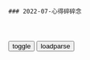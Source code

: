 ```tip
### 2022-07-心得碎碎念
```

<table id="tbc" style="white-space:pre-wrap">
</table>
<button onclick="toggleb()">toggle</button>
<button onclick="loadparse()">loadparse</button>
<br>
<!-- 🌸<br>🍅-　-🍑<hr>🍀 -->
<pre>
<textarea rows="30" cols="100" style="display: none" id="tar">

心得碎碎念
https://author.baidu.com/home?from=bjh_article&app_id=1548087090918258

<font size="1" style="color:#DCDCDC">2022-07-28</font>

一旦当我们能这样有意识地思考，便能心想事成！
https://baijiahao.baidu.com/s?id=1735403167496743459

我们从来都是宇宙的孩子，但我们却很少与它相连结，就像我们明明是一个可以发光的灯泡，却不知道自己其实可以闪耀一样。无穷无尽的宇宙生命和创造之源始终都环绕在我们周围，我们唯一需要做的，就是接通那个电源，回归光的怀抱。

<font size="1" style="color:#DCDCDC">2022-07-28</font>

世故，意味着发达的头脑和萎缩的良心！
https://mbd.baidu.com/newspage/data/landingsuper?context=%7B%22nid%22%3A%22news_9754511744573157080%22%7D&n_type=1&p_from=3

他们一方面处于“众人皆醉我独醒”的优越状态之中，声称自己已经“看透”了一切——人性、社会、金钱、地位、名利、道德等等把戏；另一方面，他们却因无力改变现状、也不知道应该怎样改变才能使自己满意现状，而用放弃、怀疑、玩世不恭、禁欲、嘲讽、刻薄、抨击等愤世嫉俗的极端方式来掩饰自己内在的矛盾与痛苦。

他们对他人、外界所有的一切都持怀疑态度；对人类的一切习俗——无论科学、宗教、饮食、传统、教育、文化、时尚等等都嗤之以鼻。他们一方面对世俗观念摆出满不在乎的姿态，另一方面又毫无顾忌地去追求他想要的一切世俗之物。

从表面上看来，他们似乎也拒绝财富、权力和荣誉。但是，在他们所谓的拒绝和抛弃物质金钱甚至自己的健康，转而去追求一种理想中的至高无上的美德背后，另一种对欲望、尖刻、嫉妒、怨恨、骄矜、傲慢的“追求”显露无遗。

不仅如此，他们甚至极度“现实”，要么遇事只会冷眼旁观，为了保全自己从不轻易表达自己内心真实的想法；要么冷嘲热讽、“装疯卖傻”。无论他们表现出玩世不恭、愤世嫉俗，还是委曲求全、接受现实的态度，通通都是一种求而不得的自卑情结作祟的自我封闭。但显然，他们并不认为自己在封闭自我。相反，他们非常肯定这是他自己的“选择”。

他们的生存之道，是以“不相信或怀疑一切”来合理化事物，他们将这种“反对的动力”作为自身活着的动力。表现为——

不相信他人的正直与善良；不相信社会存在希望与美好；不相信他人的热情与淳朴；不相信人与人之间会有真诚和坦率......他们甚至不相信还能有任何办法可以改变他们所不相信的这个世界。

他们把对现实世界的不满，转化成一种不反抗的清醒、不拒绝的冷漠和不认同的接受，独善其身；他们推开身边所有可能给他造成困扰或伤害的人、事、物，把自己从关系、社会和世界中抽离出来。“既然世界是如此之荒谬，我唯有以荒谬和玩笑以待之。”这便是植根于他们内心的潜台词。显然，这是他们认为自己能获得完美理想生活的唯一途径。

就在他们自以为已经彻底洞悉了这个世界的一切本质，并声称自己有彻底怀疑一切精神的背后，隐藏着的是他们不敢相信，因为相信会带来背叛；不敢有希望，因为希望会带来失望；不敢认真，因为认真意味着认输等等极度自卑的人生观和世界观。

被他人视为“无能”之人和面对现实，是他们最大的恐惧。他们会用尽全力维护自己的“形象”——坚定地站在自以为比他人“更高”的位置，强调“我站在高处看待问题；我很优秀；我很睿智；我很精明；我很懂变通；我看得很透；我比你智慧；我正在批判和指出你的错误与失败；我不可能有错，我可不是无能之人......”

但他们不知道，孤立自我，本身就是一种对真实自我的暴政，它的标志正是无能。而这也正体现出他们对于他人的强烈依赖和需求，但他们的确完全丧失了改变和创造现实的能力，因此，才自以为“聪明”地想出这个保全自我卑微自尊心的办法。

因为害怕出错，所以从不敢尝试。这种由对现实的无奈、逐渐在心理层面转化为自以为在自由地做出选择以及自以为正确的过程，就是一个人逐渐转变为犬儒主义牺牲品的过程。我将其称之为“假装清醒的沉睡者”。

一个人，若不相信个人的力量能够改变现实，那他未免太过自卑；一个人，若以为只有他才会对现实感到不满，那他未免太过自大。而这两个极端的矛盾于犬儒主义者身上并存。他们总是在排斥一切现有价值的同时，表现出虚伪的双重标准。分裂，是不可避免之事。

因为对自己和这个世界失望、不满，又惧怕面对挫折；无法正确处理好理想现实之间的巨大差异，所以会拒绝采取积极主动的改变。不做决策就意味着不用对人或事承担责任和义务，也就不会犯错；不犯错也就不会遭受批评和指责。

他们将自己这种“哀其不幸、怒其不争"的庸俗，美化成一种“高贵的品质”或“高道德标准”，这是一种极端、变相消极的自我催眠。这种道貌岸然、伪善和邪恶，间接地纵容着一切他们自身所厌恶的黑暗与消极的蔓延。

秉持着“否定事物存在的价值、并为自己的放弃开脱”人生态度的人，是真正意义上的"无能之人"。他们把宇宙赐予人们改变和创造的积极能量全部用来放在不切实际的"逃避问题"上，麻木自己。

那些把理想自我当成真实自我的人们，一生都将把自己当成实现目标的手段。除非，他们下定决心开始了解自己这个复杂的精密系统，找到那个真实的、符合实际又具有行动力的自我。

一个人，唯有当意识到，或在咨询师的帮助下意识到：自己现在的思考和行为模式会增加他自身的挫败感，并会将其相应的积极成长力量抵消时，他才可能转向于发现真实的自我。在这条路上，自欺欺人是最大的绊脚石，因为大脑永远会在第一时间进行阻抗。

只有认识到理想自我的虚幻和危险，深挖出内心深处最真实的渴望，才能激发出实现真实自我的努力，

<font size="1" style="color:#DCDCDC">2022-07-28</font>

</textarea>
</pre>
<!-- 🍀<br>🍑-　-🍅<hr>🌸 -->

```note
```

<link
  rel="stylesheet"
  href="https://cdn.jsdelivr.net/npm/@fancyapps/ui/dist/fancybox.css"
/>
<script src="https://cdn.jsdelivr.net/npm/@fancyapps/ui@4.0/dist/fancybox.umd.js"></script>

<script type="text/javascript">

var __urlRegex = /(\b(https?|ftp|file):\/\/[-A-Z0-9+&@#\/%?=~_|!:,.;]*[-A-Z0-9+&@#\/%=~_|])/ig;
var __imgRegex = /\.(?:jpe?g|gif|png|webp)$/i;

loadparse();

function parseURL($string){

    var exp = __urlRegex;
    return $string.replace(exp,function(match){
            __imgRegex.lastIndex=0;
            if(__imgRegex.test(match)){
                return '<a data-fancybox="gallery" href="' + match.replace("/p=700", "")
                 + '"><img src="' + match.replace("/p=700", "/p=160x200")+'" width="64"></a>';
            }
            else{
                return '<a href="' + match + '" target="_blank">' + match + '</a>';
            }
        }
    );
}

function loadparse() {
  tbc.innerHTML = parseURL(tar.value);
}

function toggleb() {
  var x = document.getElementById("tar");
  if (x.style.display === "none") {
    x.style.display = "";
  } else {
    x.style.display = "none";
  }
}

</script>
